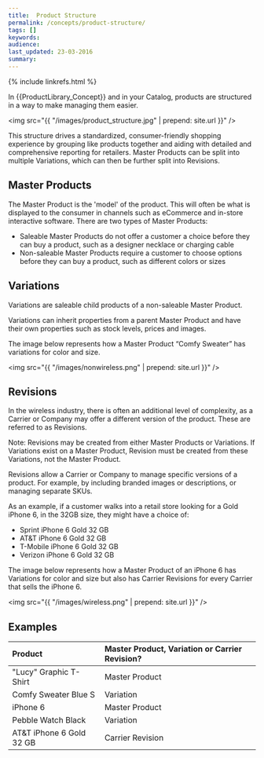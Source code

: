```yaml
---
title:  Product Structure
permalink: /concepts/product-structure/
tags: []
keywords: 
audience: 
last_updated: 23-03-2016
summary: 
---
```


{% include linkrefs.html %}

In {{ProductLibrary_Concept}} and in your Catalog, products are structured in a way to make managing them easier.

<img src="{{ "/images/product_structure.jpg" | prepend: site.url }}" />

This structure drives a standardized, consumer-friendly shopping experience by grouping like products together and aiding with detailed and comprehensive reporting for retailers. Master Products can be split into multiple Variations, which can then be further split into Revisions.

## Master Products

The Master Product is the 'model' of the product. This will often be what is displayed to the consumer in channels such as eCommerce and in-store interactive software. There are two types of Master Products:

* Saleable Master Products do not offer a customer a choice before they can buy a product, such as a designer necklace or charging cable
* Non-saleable Master Products require a customer to choose options before they can buy a product, such as different colors or sizes

## Variations

Variations are saleable child products of a non-saleable Master Product. 

Variations can inherit properties from a parent Master Product and have their own properties such as stock levels, prices and images.

The image below represents how a Master Product “Comfy Sweater” has variations for color and size.

<img src="{{ "/images/nonwireless.png" | prepend: site.url }}" />

## Revisions

In the wireless industry, there is often an additional level of complexity, as a Carrier or Company may offer a different version of the product. These are referred to as Revisions.

Note: Revisions may be created from either Master Products or Variations. If Variations exist on a Master Product, Revision must be created from these Variations, not the Master Product.

Revisions allow a Carrier or Company to manage specific versions of a product. For example, by including branded images or descriptions, or managing separate SKUs.

As an example, if a customer walks into a retail store looking for a Gold iPhone 6, in the 32GB size, they might have a choice of:

* Sprint iPhone 6 Gold 32 GB
* AT&T iPhone 6 Gold 32 GB
* T-Mobile iPhone 6 Gold 32 GB
* Verizon iPhone 6 Gold 32 GB

The image below represents how a Master Product of an iPhone 6 has Variations for color and size but also has Carrier Revisions for every Carrier that sells the iPhone 6.

<img src="{{ "/images/wireless.png" | prepend: site.url }}" />

## Examples

| Product | Master Product, Variation or Carrier Revision? | 
|:-------------|:------------------------------------------|
| "Lucy" Graphic T-Shirt | Master Product | 
| Comfy Sweater Blue S | Variation | 
| iPhone 6 | Master Product | 
| Pebble Watch Black | Variation |
| AT&T iPhone 6 Gold 32 GB | Carrier Revision | 